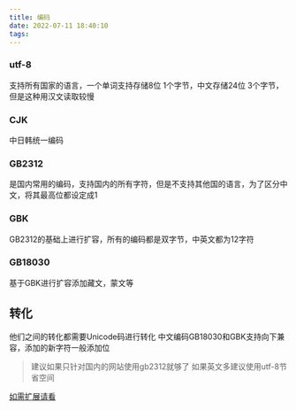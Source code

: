 ```yaml
---
title: 编码
date: 2022-07-11 18:40:10
tags:
---
```


### utf-8

支持所有国家的语言，一个单词支持存储8位 1个字节，中文存储24位 3个字节，但是这种用汉文读取较慢

### CJK

中日韩统一编码

### GB2312

是国内常用的编码，支持国内的所有字符，但是不支持其他国的语言，为了区分中文，将其最高位都设定成1

### GBK

GB2312的基础上进行扩容，所有的编码都是双字节，中英文都为12字符

### GB18030

基于GBK进行扩容添加藏文，蒙文等


## 转化

他们之间的转化都需要Unicode码进行转化
中文编码GB18030和GBK支持向下兼容，添加的新字符一般添加位

> 建议如果只针对国内的网站使用gb2312就够了
> 如果英文多建议使用utf-8节省空间



[如需扩展请看](https://www.cnblogs.com/jianz/p/5302104.html)